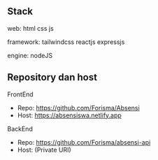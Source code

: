 ## Stack
web: html css js

framework: tailwindcss reactjs expressjs

engine: nodeJS


## Repository dan host
FrontEnd
- Repo: https://github.com/Forisma/Absensi
- Host: https://absensiswa.netlify.app

BackEnd
- Repo: https://github.com/Forisma/absensi-api
- Host: (Private URI)
